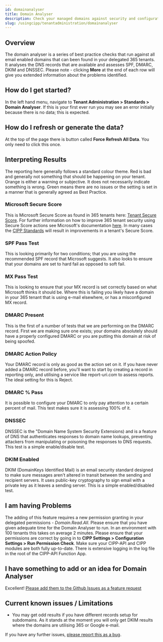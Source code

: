 ```yaml
---
id: domainanalyser
title: Domain Analyser
description: Check your managed domains against security and configuration best practices.
slug: /usingcipp/tenantadministration/domainanalyser
---
```


## Overview

The domain analyser is a series of best practice checks that run against all email enabled domains that can been found in your delegated 365 tenants. It analyses the DNS records that are available and assesses SPF, DMARC, DKIM and DNSSEC. Please note - clicking **More** at the end of each row will give you extended information about the problems identified.

## How do I get started?

In the left hand menu, navigate to **Tenant Administration > Standards > Domain Analyser**. If this is your first ever run you may see an error initially because there is no data; this is expected.

## How do I refresh or generate the data?

At the top of the page there is button called **Force Refresh All Data**. You only need to click this once.


## Interpreting Results

The reporting here generally follows a standard colour theme.
Red is bad and generally not something that should be happening on your tenant.
Orange is either a warning or subjective. It does not necessarily indicate something is wrong.
Green means there are no issues or the setting is set in a manner that is generally agreed as Best Practice.

### Microsoft Secure Score

This is Microsoft Secure Score as found in 365 tenants here: [Tenant Secure Score](https://security.microsoft.com/securescore?viewid=overview). For further information on how to improve 365 tenant security using Secure Score actions see Microsoft's documentation [here](https://docs.microsoft.com/en-us/microsoft-365/security/defender/microsoft-secure-score?view=o365-worldwide). In many cases the [CIPP Standards](https://kelvintegelaar.github.io/CIPP/TenantAdministration/Standards.html) will result in improvements in a tenant's Secure Score.

### SPF Pass Test

This is looking primarily for two conditions; that you are using the recommended SPF record that Microsoft suggests. It also looks to ensure that your domains are set to hard fail as opposed to soft fail.

### MX Pass Test

This is looking to ensure that your MX record is set correctly based on what Microsoft thinks it should be. Where this is failing you likely have a domain in your 365 tenant that is using e-mail elsewhere, or has a misconfigured MX record.

### DMARC Present

This is the first of a number of tests that we are performing on the DMARC record. First we are making sure one exists; your domains absolutely should have a properly configured DMARC or you are putting this domain at risk of being spoofed.

### DMARC Action Policy

Your DMARC record is only as good as the action set on it. If you have never added a DMARC record before, you'll want to start by creating a record in reporting only, and utilising a service like report-uri.com to assess reports. The ideal setting for this is Reject.

### DMARC % Pass

It is possible to configure your DMARC to only pay attention to a certain percent of mail. This test makes sure it is assessing 100% of it.

### DNSSEC

DNSSEC is the "Domain Name System Security Extensions) and is a feature of DNS that authenticates responses to domain name lookups, preventing attackers from manipulating or poisoning the responses to DNS requests. This test is a simple enable/disable test.

### DKIM Enabled

DKIM (DomainKeys Identified Mail) is an email security standard designed to make sure messages aren't altered in transit between the sending and recipient servers. It uses public-key cryptography to sign email with a private key as it leaves a sending server. This is a simple enabled/disabled test.

## I am having Problems

The adding of this feature requires a new permission granting in your delegated permissions - *Domain.Read.All*. Please ensure that you have given adequate time for the Domain Analyser to run. In an environment with 100 tenants this takes on average 2 minutes. Please ensure that your permissions are correct by going in to **CIPP Settings > Configuration Settings > Run Permission Check**. Make sure your CIPP-API and CIPP modules are both fully up-to-date. There is extensive logging in the log file in the root of the CIPP-API Function App.

## I have something to add or an idea for Domain Analyser

Excellent! [Please add them to the Github Issues as a feature request](https://github.com/KelvinTegelaar/CIPP/issues/new?assignees=&labels=&template=feature_request.md&title=FEATURE+REQUEST%3A+)

## Current known issues / Limitations

* You may get odd results if you have different records setup for subdomains. As it stands at the moment you will only get DKIM results where the domains are utilising 365 or Google e-mail.

If you have any further issues, [please report this as a bug](https://github.com/KelvinTegelaar/CIPP/issues/new?assignees=&labels=&template=bug_report.md&title=BUG%3A+).

